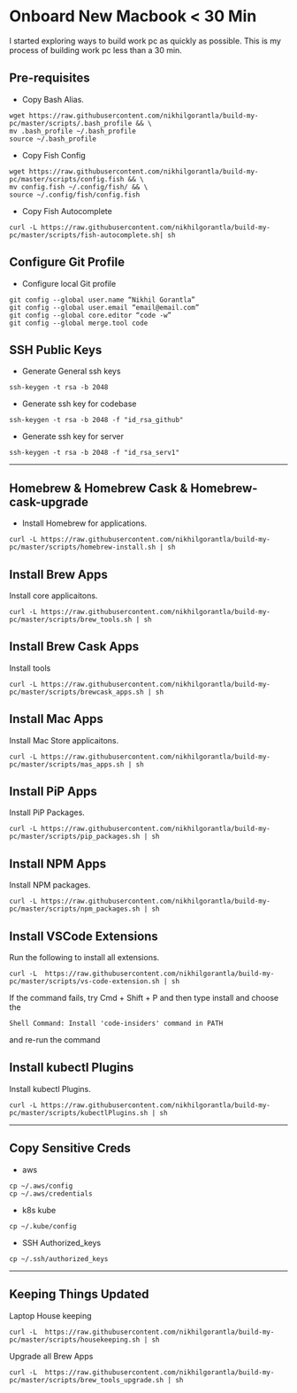 # Onboard New Macbook < 30 Min

I started exploring ways to build work pc as quickly as possible. This is my process of building work pc less than a 30 min.

## Pre-requisites

- Copy Bash Alias.

```shell
wget https://raw.githubusercontent.com/nikhilgorantla/build-my-pc/master/scripts/.bash_profile && \
mv .bash_profile ~/.bash_profile
source ~/.bash_profile
```

- Copy Fish Config

```shell
wget https://raw.githubusercontent.com/nikhilgorantla/build-my-pc/master/scripts/config.fish && \
mv config.fish ~/.config/fish/ && \
source ~/.config/fish/config.fish
```

- Copy Fish Autocomplete

```
curl -L https://raw.githubusercontent.com/nikhilgorantla/build-my-pc/master/scripts/fish-autocomplete.sh| sh
```

## Configure Git Profile

- Configure local Git profile

```
git config --global user.name “Nikhil Gorantla”
git config --global user.email “email@email.com”
git config --global core.editor “code -w”
git config --global merge.tool code

```

## SSH Public Keys

- Generate General ssh keys

```
ssh-keygen -t rsa -b 2048
```

- Generate ssh key for codebase

```
ssh-keygen -t rsa -b 2048 -f "id_rsa_github"
```

- Generate ssh key for server

```
ssh-keygen -t rsa -b 2048 -f "id_rsa_serv1"
```

---

## Homebrew & Homebrew Cask & Homebrew-cask-upgrade

- Install Homebrew for applications.

```shell
curl -L https://raw.githubusercontent.com/nikhilgorantla/build-my-pc/master/scripts/homebrew-install.sh | sh
```

## Install Brew Apps

Install core applicaitons.

```shell
curl -L https://raw.githubusercontent.com/nikhilgorantla/build-my-pc/master/scripts/brew_tools.sh | sh
```

## Install Brew Cask Apps

Install tools

```shell
curl -L https://raw.githubusercontent.com/nikhilgorantla/build-my-pc/master/scripts/brewcask_apps.sh | sh
```

## Install Mac Apps

Install Mac Store applicaitons.

```shell
curl -L https://raw.githubusercontent.com/nikhilgorantla/build-my-pc/master/scripts/mas_apps.sh | sh
```

## Install PiP Apps

Install PiP Packages.

```shell
curl -L https://raw.githubusercontent.com/nikhilgorantla/build-my-pc/master/scripts/pip_packages.sh | sh
```

## Install NPM Apps

Install NPM packages.

```shell
curl -L https://raw.githubusercontent.com/nikhilgorantla/build-my-pc/master/scripts/npm_packages.sh | sh
```

## Install VSCode Extensions

Run the following to install all extensions.

```shell
curl -L  https://raw.githubusercontent.com/nikhilgorantla/build-my-pc/master/scripts/vs-code-extension.sh | sh

```

If the command fails, try Cmd + Shift + P and then type install and choose the

```
Shell Command: Install 'code-insiders' command in PATH
```

and re-run the command

## Install kubectl Plugins

Install kubectl Plugins.

```shell
curl -L https://raw.githubusercontent.com/nikhilgorantla/build-my-pc/master/scripts/kubectlPlugins.sh | sh
```

---

## Copy Sensitive Creds

- aws

```
cp ~/.aws/config
cp ~/.aws/credentials
```

- k8s kube

```
cp ~/.kube/config
```

- SSH Authorized_keys

```
cp ~/.ssh/authorized_keys
```

---

## Keeping Things Updated

Laptop House keeping

```shell
curl -L  https://raw.githubusercontent.com/nikhilgorantla/build-my-pc/master/scripts/housekeeping.sh | sh
```

Upgrade all Brew Apps

```shell
curl -L  https://raw.githubusercontent.com/nikhilgorantla/build-my-pc/master/scripts/brew_tools_upgrade.sh | sh
```
